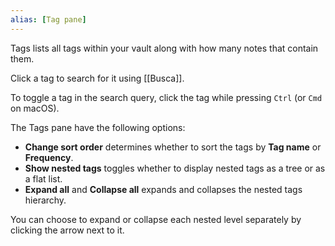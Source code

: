 ```yaml
---
alias: [Tag pane]
---
```


Tags lists all tags within your vault along with how many notes that contain them.

Click a tag to search for it using [[Busca]].

To toggle a tag in the search query, click the tag while pressing `Ctrl` (or `Cmd` on macOS).

The Tags pane have the following options:

- **Change sort order** determines whether to sort the tags by **Tag name** or **Frequency**.
- **Show nested tags** toggles whether to display nested tags as a tree or as a flat list.
- **Expand all** and **Collapse all** expands and collapses the nested tags hierarchy.

You can choose to expand or collapse each nested level separately by clicking the arrow next to it.
